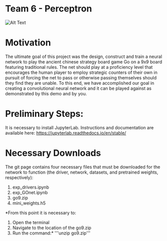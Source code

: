 # Team 6 - Perceptron

![Alt Text](ezgif-6-85ba56436fb9.gif)

# Motivation
The ultimate goal of this project was the design, construct and train a neural network to play the ancient chinese strategy board game Go on a 9x9 board featuring traditional rules. The net should play at a proficiency level that encourages the human player to employ strategic counters of their own in pursuit of forcing the net to pass or otherwise passing themselves should they find they are unable. To this end, we have accomplished our goal in creating a convolutional neural network and it can be played against as demonstrated by this demo and by you. 

# Preliminary Steps:

It is necessary to install JupyterLab. Instructions and documentation are available here: https://jupyterlab.readthedocs.io/en/stable/

# Necessary Downloads

The git page contains four necessary files that must be downloaded for the network to function (the driver, network, datasets, and pretrained weights, respectively):
  1. exp_drivers.ipynb
  2. exp_GOnet.ipynb
  3. go9.zip
  4. mini_weights.h5

*From this point it is necessary to:
  1. Open the terminal
  2. Navigate to the location of the go9.zip
  3. Run the command:*
   '''unzip go9.zip'''


